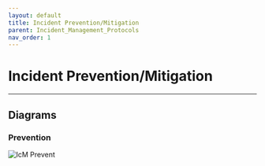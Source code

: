 ```yaml
---
layout: default
title: Incident Prevention/Mitigation
parent: Incident_Management_Protocols
nav_order: 1
---
```


# Incident Prevention/Mitigation

---

## Diagrams

### Prevention

![IcM Prevent](https://raw.githubusercontent.com/Software-For-Love/incident-management-protocols/master/img/diagrams/sfl-icm-Prevent.png)
